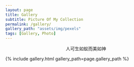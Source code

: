 ```yaml
---
layout: page
title: Gallery
subtitle: Picture Of My Collection
permalink: /gallery/
gallery_path: "assets/img/pexels"
tags: [Gallery, Photo]
---
```



<center>人可生如蚁而美如神</center>


{% include gallery.html gallery_path=page.gallery_path %}